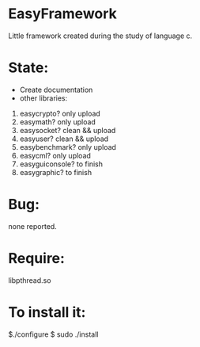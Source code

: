 EasyFramework
=============
Little framework created during the study of language c.

State:
======
* Create documentation
* other libraries:
 1. easycrypto? only upload
 2. easymath? only upload
 3. easysocket? clean && upload
 4. easyuser? clean && upload
 5. easybenchmark? only upload
 6. easycml? only upload
 7. easyguiconsole? to finish
 8. easygraphic? to finish

Bug:
====
none reported.

Require:
========
libpthread.so

To install it:
==============
$./configure
$ sudo ./install

